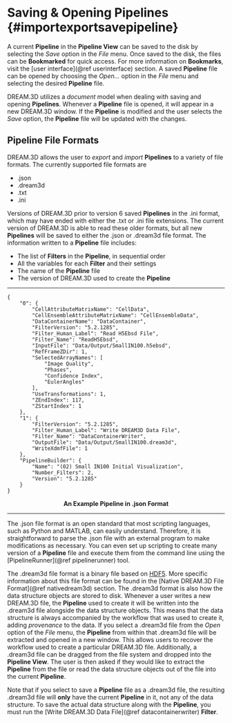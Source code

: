 Saving & Opening Pipelines {#importexportsavepipeline}
=========

A current **Pipeline** in the **Pipeline View** can be saved to the disk by selecting the _Save_ option in the _File_ menu. Once saved to the disk, the files can be **Bookmarked** for quick access. For more information on **Bookmarks**, visit the [user interface](@ref userinterface) section. A saved **Pipeline** file can be opened by choosing the _Open..._ option in the _File_ menu and selecting the desired **Pipeline** file. 

DREAM.3D utilizes a _document_ model when dealing with saving and opening **Pipelines**. Whenever a **Pipeline** file is opened, it will appear in a new DREAM.3D window. If the **Pipeline** is modified and the user selects the _Save_ option, the **Pipeline** file will be updated with the changes. 

## Pipeline File Formats ##
DREAM.3D allows the user to _export_ and _import_ **Pipelines** to a variety of file formats. The currently supported file formats are

+ .json
+ .dream3d
+ .txt
+ .ini

Versions of DREAM.3D prior to version 6 saved **Pipelines** in the .ini format, which may have ended with either the .txt or .ini file extensions. The current version of DREAM.3D is able to read these older formats, but all new **Pipelines** will be saved to either the .json or .dream3d file format. The information written to a **Pipeline** file includes:

+ The list of **Filters** in the **Pipeline**, in sequential order
+ All the variables for each **Filter** and their settings
+ The name of the **Pipeline** file
+ The version of DREAM.3D used to create the **Pipeline**


-------

	{
  	  	"0": {
    	    "CellAttributeMatrixName": "CellData",
        	"CellEnsembleAttributeMatrixName": "CellEnsembleData",
    	    "DataContainerName": "DataContainer",
    	    "FilterVersion": "5.2.1285",
    	    "Filter_Human_Label": "Read H5Ebsd File",
    	    "Filter_Name": "ReadH5Ebsd",
    	    "InputFile": "Data/Output/SmallIN100.h5ebsd",
    	    "RefFrameZDir": 1,
    	    "SelectedArrayNames": [
    	        "Image Quality",
    	        "Phases",
    	        "Confidence Index",
    	        "EulerAngles"
    	    ],
    	    "UseTransformations": 1,
    	    "ZEndIndex": 117,
    	    "ZStartIndex": 1
    	},
    	"1": {
    	    "FilterVersion": "5.2.1285",
    	    "Filter_Human_Label": "Write DREAM3D Data File",
    	    "Filter_Name": "DataContainerWriter",
    	    "OutputFile": "Data/Output/SmallIN100.dream3d",
    	    "WriteXdmfFile": 1
    	},
    	"PipelineBuilder": {
    	    "Name": "(02) Small IN100 Initial Visualization",
    	    "Number_Filters": 2,
    	    "Version": "5.2.1285"
    	}
	}

<center><b>An Example Pipeline in .json Format</b></center>

-------

The .json file format is an open standard that most scripting languages, such as Python and MATLAB, can easily understand. Therefore, it is straightforward to parse the .json file with an external program to make modifications as necessary. You can even set up scripting to create many version of a **Pipeline** file and execute them from the command line using the [PipelineRunner](@ref pipelinerunner) tool.

The .dream3d file format is a binary file based on [HDF5](https://www.hdfgroup.org/HDF5/). More specific information about this file format can be found in the [Native DREAM.3D File Format](@ref nativedream3d) section. The .dream3d format is also how the data structure objects are stored to disk. Whenever a user writes a new DREAM.3D file, the **Pipeline** used to create it will be written into the .dream3d file alongside the data structure objects. This means that the data structure is always accompanied by the workflow that was used to create it, adding _provenance_ to the data. If you select a .dream3d file from the _Open_ option of the _File_ menu, the **Pipeline** from within that .dream3d file will be extracted and opened in a new window. This allows users to recover the workflow used to create a particular DREAM.3D file. Additionally, a .dream3d file can be dragged from the file system and dropped into the **Pipeline View**. The user is then asked if they would like to extract the **Pipeline** from the file or read the data structure objects out of the file into the current **Pipeline**. 

Note that if you select to save a **Pipeline** file as a .dream3d file, the resulting .dream3d file will **only** have the current **Pipeline** in it, not any of the data structure. To save the actual data structure along with the **Pipeline**, you must run the [Write DREAM.3D Data File](@ref datacontainerwriter) **Filter**.